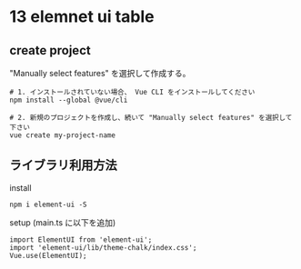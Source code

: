 # 13 elemnet ui table 

## create project

"Manually select features" を選択して作成する。

```
# 1. インストールされていない場合、 Vue CLI をインストールしてください
npm install --global @vue/cli

# 2. 新規のプロジェクトを作成し、続いて "Manually select features" を選択して下さい
vue create my-project-name
```

## ライブラリ利用方法

install
```
npm i element-ui -S
```

setup (main.ts に以下を追加)
```
import ElementUI from 'element-ui';
import 'element-ui/lib/theme-chalk/index.css';
Vue.use(ElementUI);
```